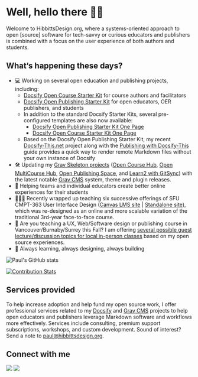 # Well, hello there 👋🏼

Welcome to HibbittsDesign.org, where a systems-oriented approach to open [source] software for tech-savvy or curious educators and publishers is combined with a focus on the user experience of both authors and students.

## What‘s happening these days?
- 💻 Working on several open education and publishing projects, including:
  - [Docsify Open Course Starter Kit](https://github.com/hibbitts-design/docsify-open-course-starter-kit) for course authors and facilitators
  - [Docsify Open Publishing Starter Kit](https://github.com/hibbitts-design/docsify-open-publishing-starter-kit) for open educators, OER publishers, and students
  - In addition to the standard Docsify Starter Kits, several pre-configured templates are also now available:
    -  [Docsify Open Publishing Starter Kit One Page](https://github.com/hibbitts-design/docsify-open-publishing-starter-kit-one-page)
    -  [Docsify Open Course Starter Kit One Page](https://github.com/hibbitts-design/docsify-open-course-starter-kit-one-page)
  - Based on the Docsify Open Publishing Starter Kit, my recent [Docsify-This.net](http://docsify-this.net/) project along with the [Publishing with Docsify-This](https://docsify-this.net/?basePath=https://raw.githubusercontent.com/hibbitts-design/publishing-with-docsify-this/main&sidebar=true&edit-link=https://github.com/hibbitts-design/publishing-with-docsify-this/blob/main/README.md&maxLevel=4) guide provides a quick way to render remote Markdown files without your own instance of Docsify
- 🛠 Updating my [Grav Skeleton projects](https://getgrav.org/downloads/skeletons) ([Open Course Hub](https://github.com/hibbitts-design/grav-skeleton-course-hub), [Open MultiCourse Hub](https://github.com/hibbitts-design/grav-skeleton-multicourse-hub), [Open Publishing Space](https://github.com/hibbitts-design/grav-skeleton-open-publishing-space), and [Learn2 with GitSync](https://github.com/hibbitts-design/grav-skeleton-learn2-with-git-sync)) with the latest notable [Grav CMS](https://getgrav.org/) system, theme and plugin releases.
- 🛟 Helping teams and individual educators create better online experiences for their students
- 👨🏼‍🏫 Recently wrapped up teaching six successive offerings of SFU CMPT-363 User Interface Design ([Canvas LMS site](https://canvas.sfu.ca/courses/69678) | [Standalone site](https://paulhibbitts.github.io/cmpt-363)), which was re-designed as an online and more scalable variation of the traditional 3rd-year face-to-face course.
- 💼 Are you teaching a UX, Web/Software design or publishing course in Vancouver/Burnaby/Surrey this Fall? I am offering [several possible guest lecture/discussion topics for local in-person classes](https://www.linkedin.com/posts/paulhibbitts_are-you-teaching-a-ux-websoftware-design-activity-7097259423617712129-AtVi) based on my open source experiences.
- 🌱 Always learning, always designing, always building

![Paul's GitHub stats](https://github-readme-stats.vercel.app/api?username=paulhibbitts&show_icons=true&theme=transparent)

[![Contribution Stats](https://github-contribution-stats.vercel.app/api/?username=hibbitts-design)](https://github.com/hibbitts-design/.github/graphs/contributors)

## Services provided
To help increase adoption and help fund my open source work, I offer professional services related to my [Docsify](https://docsify.js.org/#/) and [Grav CMS](https://getgrav.org/) projects to help open educators and publishers leverage Markdown software and workflows more effectively. Services include consulting, premium support subscriptions, workshops, and custom development. Sound of interest? Send a note to [paul@hibbittsdesign.org](mailto:paul@hibbittsdesign.org).

## Connect with me

<tr>
    <td>
      <a href="https://mastodon.social/@hibbittsdesign"><img src="https://img.shields.io/static/v1?label=Mastodon&message=hibbittsdesign&color=blue&style=for-the-badge&logo=mastodon&logoColor=white" /></a>
    </td>
    <td>
      <a href="https://ca.linkedin.com/in/paulhibbitts/"><img src="https://img.shields.io/static/v1?label=LinkedIn&message=Paul%20Hibbitts&color=0072b1&style=for-the-badge&logo=linkedin&logoColor=white" /></a>
    </td>
 </tr>
